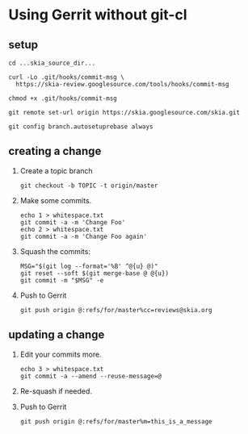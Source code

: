 Using Gerrit without git-cl
===========================

setup
-----

    cd ...skia_source_dir...

    curl -Lo .git/hooks/commit-msg \
      https://skia-review.googlesource.com/tools/hooks/commit-msg

    chmod +x .git/hooks/commit-msg

    git remote set-url origin https://skia.googlesource.com/skia.git

    git config branch.autosetuprebase always


creating a change
-----------------

1.  Create a topic branch

        git checkout -b TOPIC -t origin/master

2.  Make some commits.

        echo 1 > whitespace.txt
        git commit -a -m 'Change Foo'
        echo 2 > whitespace.txt
        git commit -a -m 'Change Foo again'

3.  Squash the commits:

        MSG="$(git log --format='%B' ^@{u} @)"
        git reset --soft $(git merge-base @ @{u})
        git commit -m "$MSG" -e

4.  Push to Gerrit

        git push origin @:refs/for/master%cc=reviews@skia.org


updating a change
-----------------


1.  Edit your commits more.

        echo 3 > whitespace.txt
        git commit -a --amend --reuse-message=@

2.  Re-squash if needed.


3.  Push to Gerrit

        git push origin @:refs/for/master%m=this_is_a_message

